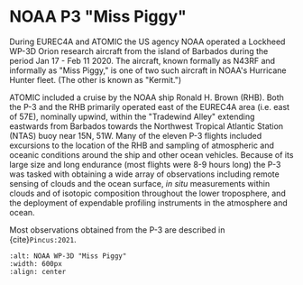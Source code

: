 # NOAA P3 "Miss Piggy"

During EUREC4A and ATOMIC the US agency NOAA operated a Lockheed WP-3D Orion research aircraft
from the island of Barbados during the period Jan 17 - Feb 11 2020. The aircraft,
known formally as N43RF and informally as "Miss Piggy," is one of two such aircraft
in NOAA's Hurricane Hunter fleet. (The other is known as "Kermit.")

ATOMIC included a cruise by the NOAA ship Ronald H. Brown (RHB). Both the P-3 and the RHB
primarily operated east of the EUREC4A area (i.e. east of 57E), nominally upwind,
within the "Tradewind Alley" extending eastwards from Barbados towards the
Northwest Tropical Atlantic Station (NTAS) buoy near 15N, 51W.  Many of the eleven
P-3 flights included excursions to the location of the RHB and sampling of
atmospheric and oceanic conditions around the ship and other ocean vehicles. Because
of its large size and long endurance (most flights were 8-9 hours long) the P-3
was tasked with obtaining a wide array of observations including remote sensing
of clouds and the ocean surface, _in situ_ measurements within clouds and of
isotopic composition throughout the lower troposphere, and the deployment of
expendable profiling instruments in the atmosphere and ocean.

Most observations obtained from the P-3 are described in {cite}`Pincus:2021`.

```{figure} Miss-Piggy.jpeg
:alt: NOAA WP-3D "Miss Piggy"
:width: 600px
:align: center
```
